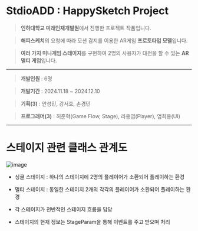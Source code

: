 # StdioADD : HappySketch Project

> **인하대학교 미래인재개발원**에서 진행한 프로젝트 작품입니다.

> **해피스케치**의 요청에 따라 모션 감지를 이용한 AR게임 **프로토타입 모델**입니다.

> **여러 가지 미니게임 스테이지**를 구현하여 2명의 사용자가 대전을 할 수 있는 **AR 멀티 게임**입니다.

---

> **개발인원** : 6명

> **개발기간** : 2024.11.18 ~ 2024.12.10

> **기획(3)** : 안성민, 강서호, 손경민

> **프로그래머(3)** : 허준혁(Game Flow, Stage), 라용엽(Player), 엄희용(UI)

---

# 스테이지 관련 클래스 관계도

![image](https://github.com/user-attachments/assets/f1b361f2-da09-41e4-b2e8-5bd4119c0a07)

- 싱글 스테이지 : 하나의 스테이지에 2명의 플레이어가 소환되어 플레이하는 환경

- 멀티 스테이지 : 동일한 스테이지 2개의 각각의 플레이어가 소환되어 플레이하는 환경 

- 각 스테이지가 전반적인 스테이지 흐름을 담당

- 스테이지의 현재 정보는 StageParam을 통해 이벤트를 주고 받으며 처리
